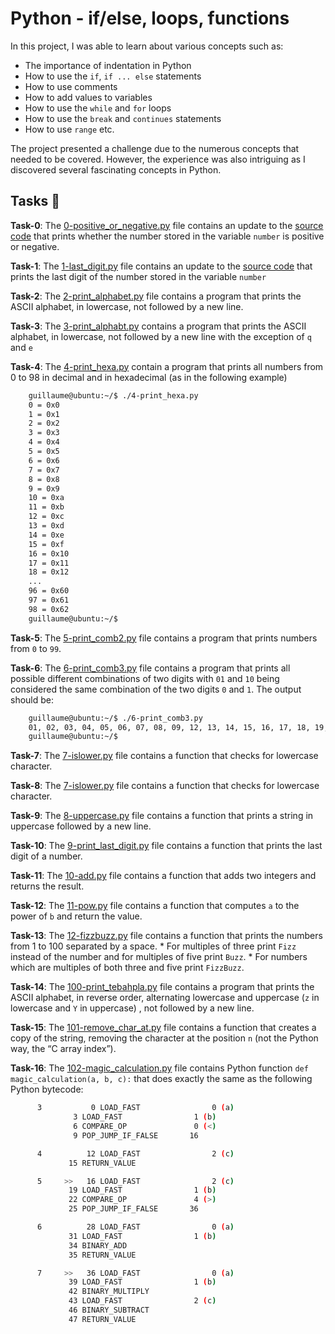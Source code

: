 #  Python - if/else, loops, functions

In this project, I was able to learn about various concepts such as: 
* The importance of indentation in Python
* How to use the `if`, `if ... else` statements
* How to use comments
* How to add values to variables
* How to use the `while` and `for` loops
* How to use the `break` and `continues` statements
* How to use `range` etc.

The project presented a challenge due to the numerous concepts that needed to be covered. However, the experience was also intriguing as I discovered several fascinating concepts in Python.



## Tasks :page_with_curl:

**Task-0**: The [0-positive_or_negative.py](./0-positive_or_negative.py) file contains an update to the [source code](https://github.com/holbertonschool/0x01.py/blob/master/0-positive_or_negative_py) that prints whether the number stored in the variable `number` is positive or negative.

**Task-1**: The [1-last_digit.py](./1-last_digit.py) file contains an update to the [source code](https://github.com/holbertonschool/0x01.py/blob/master/1-last_digit_py) that prints the last digit of the number stored in the variable `number`

**Task-2**: The [2-print_alphabet.py](./2-print_alphabet.py) file contains a program that prints the ASCII alphabet, in lowercase, not followed by a new line.

**Task-3**: The [3-print_alphabt.py](./3-print_alphabt.py) contains a program that prints the ASCII alphabet, in lowercase, not followed by a new line with the exception of `q` and `e`

**Task-4**: The [4-print_hexa.py](./4-print_hexa.py) contain a program that prints all numbers from 0 to 98 in decimal and in hexadecimal (as in the following example)
```sh
	guillaume@ubuntu:~/$ ./4-print_hexa.py
	0 = 0x0
	1 = 0x1
	2 = 0x2
	3 = 0x3
	4 = 0x4
	5 = 0x5
	6 = 0x6
	7 = 0x7
	8 = 0x8
	9 = 0x9
	10 = 0xa
	11 = 0xb
	12 = 0xc
	13 = 0xd
	14 = 0xe
	15 = 0xf
	16 = 0x10
	17 = 0x11
	18 = 0x12
	...
	96 = 0x60
	97 = 0x61
	98 = 0x62
	guillaume@ubuntu:~/$
```

**Task-5**: The [5-print_comb2.py](./5-print_comb2.py) file contains a program that prints numbers from `0` to `99`.

**Task-6**: The [6-print_comb3.py](./6-print_comb3.py) file contains a program that prints all possible different combinations of two digits with `01` and `10` being considered the same combination of the two digits `0` and `1`. The output should be:
```sh
	guillaume@ubuntu:~/$ ./6-print_comb3.py
	01, 02, 03, 04, 05, 06, 07, 08, 09, 12, 13, 14, 15, 16, 17, 18, 19, 23, 24, 25, 26, 27, 28, 29, 34, 35, 36, 37, 38, 39, 45, 46, 47, 48, 49, 56, 57, 58, 59, 67, 68, 69, 78, 79, 89
	guillaume@ubuntu:~/$ 
```

**Task-7**: The [7-islower.py](./7-islower.py) file contains a function that checks for lowercase character.

**Task-8**: The [7-islower.py](./7-islower.py) file contains a function that checks for lowercase character.

**Task-9**: The [8-uppercase.py](./8-uppercase.py) file contains a function that prints a string in uppercase followed by a new line.

**Task-10**: The [9-print_last_digit.py](./9-print_last_digit.py) file contains a function that prints the last digit of a number.

**Task-11**: The [10-add.py](./10-add.py) file contains a function that adds two integers and returns the result.

**Task-12**: The [11-pow.py](./11-pow.py) file contains a function that computes `a` to the power of `b` and return the value.

**Task-13**: The [12-fizzbuzz.py](./12-fizzbuzz.py) file contains a function that prints the numbers from 1 to 100 separated by a space.
	* For multiples of three print `Fizz` instead of the number and for multiples of five print `Buzz`.
	* For numbers which are multiples of both three and five print `FizzBuzz`.

**Task-14**: The [100-print_tebahpla.py](./100-print_tebahpla.py) file contains a program that prints the ASCII alphabet, in reverse order, alternating lowercase and uppercase (`z` in lowercase and `Y` in uppercase) , not followed by a new line.

**Task-15**: The [101-remove_char_at.py](./101-remove_char_at.py) file contains a function that creates a copy of the string, removing the character at the position `n` (not the Python way, the “C array index”).

**Task-16**: The [102-magic_calculation.py](./102-magic_calculation.py) file contains Python function `def magic_calculation(a, b, c):` that does exactly the same as the following Python bytecode:
```sh
	  3           0 LOAD_FAST                0 (a)
		      3 LOAD_FAST                1 (b)
		      6 COMPARE_OP               0 (<)
		      9 POP_JUMP_IF_FALSE       16

	  4          12 LOAD_FAST                2 (c)
		     15 RETURN_VALUE

	  5     >>   16 LOAD_FAST                2 (c)
		     19 LOAD_FAST                1 (b)
		     22 COMPARE_OP               4 (>)
		     25 POP_JUMP_IF_FALSE       36

	  6          28 LOAD_FAST                0 (a)
		     31 LOAD_FAST                1 (b)
		     34 BINARY_ADD
		     35 RETURN_VALUE

	  7     >>   36 LOAD_FAST                0 (a)
		     39 LOAD_FAST                1 (b)
		     42 BINARY_MULTIPLY
		     43 LOAD_FAST                2 (c)
		     46 BINARY_SUBTRACT
		     47 RETURN_VALUE
```

